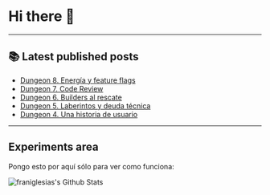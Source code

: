 # Hi there 👋

<!--
**franiglesias/franiglesias** is a ✨ _special_ ✨ repository because its `README.md` (this file) appears on your GitHub profile.

Here are some ideas to get you started:

- 🔭 I’m currently working on ...
- 🌱 I’m currently learning ...
- 👯 I’m looking to collaborate on ...
- 🤔 I’m looking for help with ...
- 💬 Ask me about ...
- 📫 How to reach me: ...
- 😄 Pronouns: ...
- ⚡ Fun fact: ...
-->


---

## 📚 Latest published posts
<!-- TB-FEED:START -->
- [Dungeon 8. Energía y feature flags](https://franiglesias.github.io/dungeon-8/)
- [Dungeon 7. Code Review](https://franiglesias.github.io/dungeon-7/)
- [Dungeon 6. Builders al rescate](https://franiglesias.github.io/dungeon-6/)
- [Dungeon 5. Laberintos y deuda técnica](https://franiglesias.github.io/dungeon-5/)
- [Dungeon 4. Una historia de usuario](https://franiglesias.github.io/dungeon-4/)
<!-- TB-FEED:END -->


---

## Experiments area

Pongo esto por aquí sólo para ver como funciona:

<img alt="franiglesias's Github Stats" src="https://github-readme-stats.vercel.app/api?username=franiglesias&show_icons=true&hide_border=true" />

